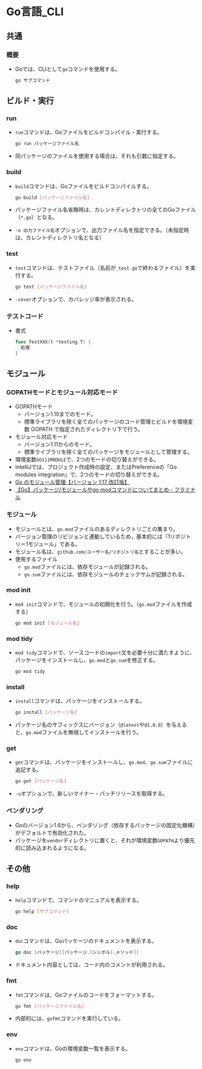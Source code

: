 ﻿# Go言語_CLI

## 共通

### 概要

- Goでは、CLIとして`go`コマンドを使用する。

  ```bash
  go サブコマンド
  ```

## ビルド・実行

### run

- `run`コマンドは、Goファイルをビルドコンパイル・実行する。

  ```bash
  go run パッケージファイル名
  ```

- 同パッケージのファイルを使用する場合は、それも引数に指定する。

### build

- `build`コマンドは、Goファイルをビルドコンパイルする。

  ```bash
  go build [パッケージファイル名]
  ```

- パッケージファイル名省略時は、カレントディレクトリの全てのGoファイル（`*.go`）となる。
- `-o 出力ファイル名`オプションで、出力ファイル名を指定できる。（未指定時は、カレントディレクトリ名となる）

### test

- `test`コマンドは、テストファイル（名前が`_test.go`で終わるファイル）を実行する。

  ```bash
  go test [パッケージファイル名]
  ```

- `-cover`オプションで、カバレッジ率が表示される。

### テストコード

- 書式

  ```go
  func TestXXX(t *testing.T) {
    処理
  }
  ```

## モジュール

### GOPATHモードとモジュール対応モード

- GOPATHモード
  - バージョン1.10までのモード。
  - 標準ライブラリを除く全てのパッケージのコード管理とビルドを環境変数 GOPATH で指定されたディレクトリ下で行う。
- モジュール対応モード
  - バージョン1.11からのモード。
  - 標準ライブラリを除く全てのパッケージをモジュールとして管理する。
- 環境変数`GO111MODULE`で、2つのモードの切り替えができる。
- IntelliJでは、プロジェクト作成時の設定、またはPreferenceの「Go modules integration」で、2つのモードの切り替えができる。
- [Go のモジュール管理【バージョン 1.17 改訂版】](https://zenn.dev/spiegel/articles/20210223-go-module-aware-mode)
- [【Go】パッケージ/モジュールやgo modコマンドについてまとめ - フラミナル](https://blog.framinal.life/entry/2021/04/11/013819)

### モジュール

- モジュールとは、`go.mod`ファイルのあるディレクトリごとの集まり。
- バージョン管理のリビジョンと連動しているため，基本的には「1リポジトリ＝1モジュール」である。
- モジュール名は、`github.com/ユーザー名/リポジトリ名`とすることが多い。
- 使用するファイル
  - `go.mod`ファイルには、依存モジュールが記録される。
  - `go.sum`ファイルには、依存モジュールのチェックサムが記録される。

### mod init

- `mod init`コマンドで、モジュールの初期化を行う。（`go.mod`ファイルを作成する）

  ```bash
  go mod init [モジュール名]
  ```

### mod tidy

- `mod tidy`コマンドで、ソースコードの`import`文を必要十分に満たすように、パッケージをインストールし、`go.mod`と`go.sum`を修正する。

  ```bash
  go mod tidy
  ```

### install

- `install`コマンドは、パッケージをインストールする。

  ```bash
  go install [パッケージ名]
  ```

- パッケージ名のサフィックスにバージョン（`@latest`や`@1.0.0`）を与えると、`go.mod`ファイルを無視してインストールを行う。

### get

- `get`コマンドは、パッケージをインストールし、`go.mod`、`go.sum`ファイルに追記する。

  ```bash
  go get [パッケージ名]
  ```

- `-u`オプションで、新しいマイナー・パッチリリースを取得する。

### ベンダリング

- Goのバージョン1.6から、ベンダリング（依存するパッケージの固定化機構）がデフォルトで有効化された。
- パッケージを`vendor`ディレクトリに置くと、それが環境変数`GOPATH`より優先的に読み込まれるようになる。

## その他

### help

- `help`コマンドで、コマンドのマニュアルを表示する。

  ```bash
  go help [サブコマンド]
  ```

### doc

- `doc`コマンドは、Goパッケージのドキュメントを表示する。

  ```go
  go doc [パッケージ|[パッケージ.]シンボル[.メソッド]]
  ```

- ドキュメント内容としては、コード内のコメントが利用される。

### fmt

- `fmt`コマンドは、Goファイルのコードをフォーマットする。

  ```bash
  go fmt [パッケージファイル名]
  ```

- 内部的には、`gofmt`コマンドを実行している。

### env

- `env`コマンドは、Goの環境変数一覧を表示する。

  ```bash
  go env
  ```
